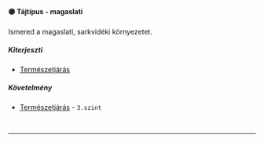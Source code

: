 #### 🟣 Tájtípus - magaslati

Ismered a magaslati, sarkvidéki környezetet.

##### Kiterjeszti
- [Természetjárás](../kepzettsegek/termeszetjaras.md)

##### Követelmény
- [Természetjárás](../kepzettsegek/termeszetjaras.md) - `3.szint`

<br />

---
